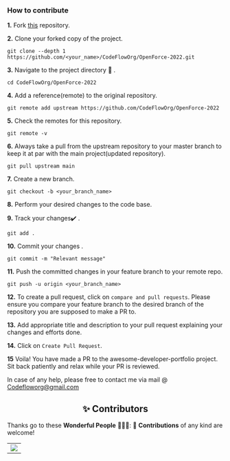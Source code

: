 ### How to contribute


**1.**  Fork [this](https://github.com/CodeFlowOrg/OpenForce-2022.git) repository.

**2.**  Clone your forked copy of the project.

```
git clone --depth 1 https://github.com/<your_name>/CodeFlowOrg/OpenForce-2022.git
```

**3.** Navigate to the project directory :file_folder: .

```
cd CodeFlowOrg/OpenForce-2022
```

**4.** Add a reference(remote) to the original repository.

```
git remote add upstream https://github.com/CodeFlowOrg/OpenForce-2022
```

**5.** Check the remotes for this repository.
```
git remote -v
```

**6.** Always take a pull from the upstream repository to your master branch to keep it at par with the main project(updated repository).

```
git pull upstream main
```

**7.** Create a new branch.

```
git checkout -b <your_branch_name>
```

**8.** Perform your desired changes to the code base.


**9.** Track your changes:heavy_check_mark: .

```
git add . 
```

**10.** Commit your changes .

```
git commit -m "Relevant message"
```

**11.** Push the committed changes in your feature branch to your remote repo.
```
git push -u origin <your_branch_name>
```

**12.** To create a pull request, click on `compare and pull requests`. Please ensure you compare your feature branch to the desired branch of the repository you are supposed to make a PR to.


**13.** Add appropriate title and description to your pull request explaining your changes and efforts done.


**14.** Click on `Create Pull Request`.


**15** Voila! You have made a PR to the awesome-developer-portfolio project. Sit back patiently and relax while your PR is reviewed. 

 In case of any help, please free to contact me via mail @ Codefloworg@gmail.com
 
<h2 align=center> ✨ Contributors </h2>


Thanks go to these **Wonderful People** 👨🏻‍💻:      🚀 **Contributions** of any kind are welcome! 

<table>
	<tr>
		 <td>
  <a href="https://github.com/CodeFlowOrg/OpenForce-2022/graphs/contributors">
  <img src="https://contrib.rocks/image?repo=CodeFlowOrg/OpenForce-2022" />
  </a>
		</td>
	</tr>
</table>

